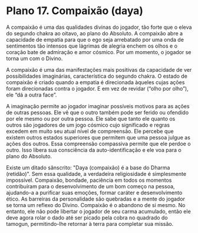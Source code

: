 # Plano 17. Compaixão (daya)

A compaixão é uma das qualidades divinas do jogador, tão forte que o eleva do segundo chakra ao oitavo, ao plano do Absoluto. A compaixão abre a capacidade de empatia para que o ego seja arrebatado por uma onda de sentimentos tão intensos que lágrimas de alegria enchem os olhos e o coração bate de admiração e amor cósmico. Por um momento, o jogador se torna um com o Divino.

A compaixão é uma das manifestações mais positivas da capacidade de ver possibilidades imaginárias, característica do segundo chakra. O estado de compaixão é criado quando a empatia é direcionada àqueles cujas ações foram direcionadas contra o jogador. E em vez de revidar (“olho por olho”), ele “dá a outra face”.

A imaginação permite ao jogador imaginar possíveis motivos para as ações de outras pessoas. Ele vê que o outro também pode ser ferido ou ofendido por ele mesmo ou por outra pessoa. Ele sabe que tanto ele quanto os outros são jogadores de um jogo cósmico cujo significado e regras excedem em muito seu atual nível de compreensão. Ele percebe que existem outros estados superiores que permitem que uma pessoa julgue as ações dos outros. Essa compreensão compassiva permite que ele perdoe o outro. Isso libera sua consciência da auto-identificação e ele voa para o plano do Absoluto.

Existe um ditado sânscrito: "Daya (compaixão) é a base do Dharma (retidão)". Sem essa qualidade, a verdadeira religiosidade é simplesmente impossível. Compaixão, bondade, paciência em todos os momentos contribuíram para o desenvolvimento de um bom começo na pessoa, ajudando-a a purificar suas emoções, formar caráter e desenvolvimento ético. As barreiras da personalidade são quebradas e a mente do jogador se torna um reflexo do Divino. Compaixão é o abandono de si mesmo. No entanto, ele não pode libertar o jogador de seu carma acumulado, então ele deve agora rolar o dado até ser picado pela cobra no quadrado do tamogun, permitindo-lhe retornar à terra para completar sua missão.
